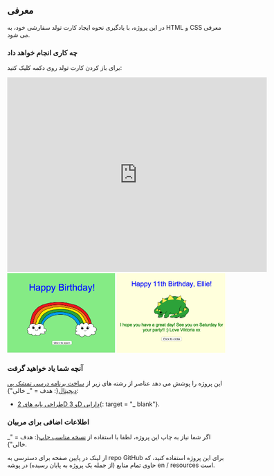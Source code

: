 ## معرفی

در این پروژه، با یادگیری نحوه ایجاد کارت تولد سفارشی خود، به HTML و CSS معرفی می شود.

### چه کاری انجام خواهد داد

برای باز کردن کارت تولد روی دکمه کلیک کنید:

<div class="trinket">
  <iframe src="https://trinket.io/embed/html/e996dc0380?outputOnly=true&start=result" width="600" height="450" frameborder="0" marginwidth="0" marginheight="0" allowfullscreen>
  </iframe>
  <img src="images/birthday-final.png">
</div>

### آنچه شما یاد خواهید گرفت

این پروژه را پوشش می دهد عناصر از رشته های زیر از [ساخت برنامه درسی تمشک پی دیجیتال](http://rpf.io/curriculum){: هدف = "_ خالی"}:

+ [طراحی پایه های 2D و 3D دارایی](https://www.raspberrypi.org/curriculum/design/creator){: target = "_ blank"}.

### اطلاعات اضافی برای مربیان

اگر شما نیاز به چاپ این پروژه، لطفا با استفاده از [نسخه مناسب چاپ](https://projects.raspberrypi.org/en/projects/happy-birthday/print){: هدف = "_ خالی"}.

از لینک در پایین صفحه برای دسترسی به repo GitHub برای این پروژه استفاده کنید، که حاوی تمام منابع (از جمله یک پروژه به پایان رسیده) در پوشه en / resources است.